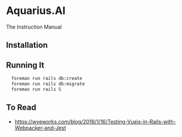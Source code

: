 # Aquarius.AI

The Instruction Manual

## Installation

## Running It
```bash
  foreman run rails db:create
  foreman run rails db:migrate
  foreman run rails S
```

## To Read
- https://wyeworks.com/blog/2018/1/16/Testing-Vuejs-in-Rails-with-Webpacker-and-Jest
